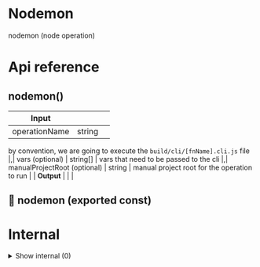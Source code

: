 # Nodemon

nodemon (node operation)



# Api reference

## nodemon()

| Input      |    |    |
| ---------- | -- | -- |
| operationName | string |  |,| cliFunctionName | string | name of the function that you want to run the cli from

by convention, we are going to execute the `build/cli/[fnName].cli.js` file |,| vars (optional) | string[] | vars that need to be passed to the cli |,| manualProjectRoot (optional) | string | manual project root for the operation to run |
| **Output** |    |    |



## 📄 nodemon (exported const)

# Internal

<details><summary>Show internal (0)</summary>
  
  
  </details>

